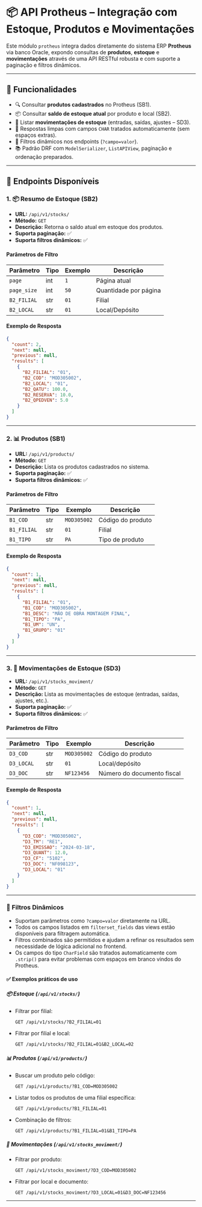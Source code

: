 # 📦 API Protheus – Integração com Estoque, Produtos e Movimentações

Este módulo `protheus` integra dados diretamente do sistema ERP **Protheus** via banco Oracle, expondo consultas de **produtos**, **estoque** e **movimentações** através de uma API RESTful robusta e com suporte a paginação e filtros dinâmicos.

---

## 🚀 Funcionalidades

- 🔍 Consultar **produtos cadastrados** no Protheus (SB1).
- 📦 Consultar **saldo de estoque atual** por produto e local (SB2).
- 🔁 Listar **movimentações de estoque** (entradas, saídas, ajustes – SD3).
- 📄 Respostas limpas com campos `CHAR` tratados automaticamente (sem espaços extras).
- 🔎 Filtros dinâmicos nos endpoints (`?campo=valor`).
- 📚 Padrão DRF com `ModelSerializer`, `ListAPIView`, paginação e ordenação preparados.

---

## 🔗 Endpoints Disponíveis

### 1. 📦 Resumo de Estoque (SB2)

- **URL:** `/api/v1/stocks/`
- **Método:** `GET`
- **Descrição:** Retorna o saldo atual em estoque dos produtos.
- **Suporta paginação:** ✅
- **Suporta filtros dinâmicos:** ✅

#### Parâmetros de Filtro

| Parâmetro    | Tipo    | Exemplo     | Descrição                      |
|--------------|---------|-------------|--------------------------------|
| `page`       | int     | `1`         | Página atual                   |
| `page_size`  | int     | `50`        | Quantidade por página          |
| `B2_FILIAL`  | str     | `01`        | Filial                         |
| `B2_LOCAL`   | str     | `01`        | Local/Depósito                 |

#### Exemplo de Resposta

```json
{
  "count": 2,
  "next": null,
  "previous": null,
  "results": [
    {
      "B2_FILIAL": "01",
      "B2_COD": "MOD305002",
      "B2_LOCAL": "01",
      "B2_QATU": 100.0,
      "B2_RESERVA": 10.0,
      "B2_QPEDVEN": 5.0
    }
  ]
}
```

---

### 2. 📊 Produtos (SB1)

- **URL:** `/api/v1/products/`
- **Método:** `GET`
- **Descrição:** Lista os produtos cadastrados no sistema.
- **Suporta paginação:** ✅
- **Suporta filtros dinâmicos:** ✅

#### Parâmetros de Filtro

| Parâmetro    | Tipo    | Exemplo      | Descrição                       |
|--------------|---------|--------------|---------------------------------|
| `B1_COD`     | str     | `MOD305002`  | Código do produto               |
| `B1_FILIAL`  | str     | `01`         | Filial                          |
| `B1_TIPO`    | str     | `PA`         | Tipo de produto                 |

#### Exemplo de Resposta

```json
{
  "count": 1,
  "next": null,
  "previous": null,
  "results": [
    {
      "B1_FILIAL": "01",
      "B1_COD": "MOD305002",
      "B1_DESC": "MÃO DE OBRA MONTAGEM FINAL",
      "B1_TIPO": "PA",
      "B1_UM": "UN",
      "B1_GRUPO": "01"
    }
  ]
}
```

---

### 3. 🔁 Movimentações de Estoque (SD3)

- **URL:** `/api/v1/stocks_moviment/`
- **Método:** `GET`
- **Descrição:** Lista as movimentações de estoque (entradas, saídas, ajustes, etc.).
- **Suporta paginação:** ✅
- **Suporta filtros dinâmicos:** ✅

#### Parâmetros de Filtro

| Parâmetro    | Tipo    | Exemplo      | Descrição                          |
|--------------|---------|--------------|------------------------------------|
| `D3_COD`     | str     | `MOD305002`  | Código do produto                  |
| `D3_LOCAL`   | str     | `01`         | Local/depósito                     |
| `D3_DOC`     | str     | `NF123456`   | Número do documento fiscal         |

#### Exemplo de Resposta

```json
{
  "count": 1,
  "next": null,
  "previous": null,
  "results": [
    {
      "D3_COD": "MOD305002",
      "D3_TM": "RE1",
      "D3_EMISSAO": "2024-03-18",
      "D3_QUANT": 12.0,
      "D3_CF": "5102",
      "D3_DOC": "NF098123",
      "D3_LOCAL": "01"
    }
  ]
}
```

---

### 🔎 Filtros Dinâmicos

- Suportam parâmetros como `?campo=valor` diretamente na URL.
- Todos os campos listados em `filterset_fields` das views estão disponíveis para filtragem automática.
- Filtros combinados são permitidos e ajudam a refinar os resultados sem necessidade de lógica adicional no frontend.
- Os campos do tipo `CharField` são tratados automaticamente com `.strip()` para evitar problemas com espaços em branco vindos do Protheus.

#### ✅ Exemplos práticos de uso

##### 📦 Estoque (`/api/v1/stocks/`)

- Filtrar por filial:
  ```http
  GET /api/v1/stocks/?B2_FILIAL=01
  ```

- Filtrar por filial e local:
  ```http
  GET /api/v1/stocks/?B2_FILIAL=01&B2_LOCAL=02
  ```

##### 📊 Produtos (`/api/v1/products/`)

- Buscar um produto pelo código:
  ```http
  GET /api/v1/products/?B1_COD=MOD305002
  ```

- Listar todos os produtos de uma filial específica:
  ```http
  GET /api/v1/products/?B1_FILIAL=01
  ```

- Combinação de filtros:
  ```http
  GET /api/v1/products/?B1_FILIAL=01&B1_TIPO=PA
  ```

##### 🔁 Movimentações (`/api/v1/stocks_moviment/`)

- Filtrar por produto:
  ```http
  GET /api/v1/stocks_moviment/?D3_COD=MOD305002
  ```

- Filtrar por local e documento:
  ```http
  GET /api/v1/stocks_moviment/?D3_LOCAL=01&D3_DOC=NF123456
  ```

---
